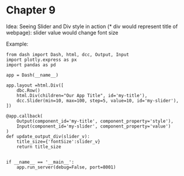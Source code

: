 # Chapter 9

Idea: Seeing Slider and Div style in action (* div would represent title of webpage): slider value would change font size 
    
Example:
```
from dash import Dash, html, dcc, Output, Input
import plotly.express as px
import pandas as pd

app = Dash(__name__)

app.layout =html.Div([
    dbc.Row()
    html.Div(children="Our App Title", id='my-title'),
    dcc.Slider(min=10, max=100, step=5, value=10, id='my-slider'),
])

@app.callback(
    Output(component_id='my-title', component_property='style'),
    Input(component_id='my-slider', component_property='value')
)
def update_output_div(slider_v):
    title_size={'fontSize':slider_v}
    return title_size


if __name__ == '__main__':
    app.run_server(debug=False, port=8001)
```
